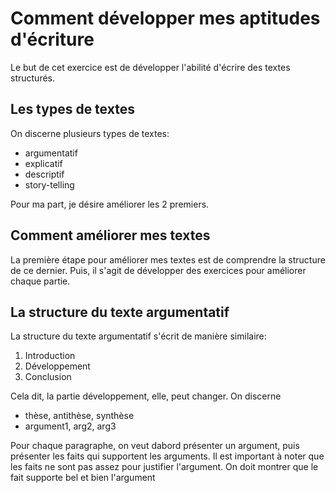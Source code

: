 # Comment développer mes aptitudes d'écriture

Le but de cet exercice est de développer l'abilité d'écrire des textes 
structurés. 

## Les types de textes

On discerne plusieurs types de textes:
* argumentatif
* explicatif
* descriptif
* story-telling

Pour ma part, je désire améliorer les 2 premiers.

## Comment améliorer mes textes

La première étape pour améliorer mes textes est de comprendre la structure 
de ce dernier. Puis, il s'agit de développer des exercices pour améliorer 
chaque partie.

## La structure du texte argumentatif

La structure du texte argumentatif s'écrit de manière similaire:
1. Introduction
2. Développement
3. Conclusion

Cela dit, la partie développement, elle, peut changer. On discerne  
* thèse, antithèse, synthèse  
* argument1, arg2, arg3  

Pour chaque paragraphe, on veut dabord présenter un argument, puis présenter 
les faits qui supportent les arguments. Il est important à noter que les faits 
ne sont pas assez pour justifier l'argument. On doit montrer que le fait supporte 
bel et bien l'argument

